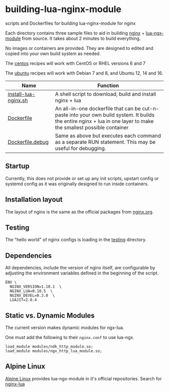 # building-lua-nginx-module
scripts and Dockerfiles for building lua-nginx-module for nginx

Each directory contains three sample files to aid in building [nginx](http://nginx.org) + [lua-ngx-module](https://github.com/openresty/lua-nginx-module) from source.  It takes about 2 minutes to build everything.

No images or containers are provided. They are designed to edited and copied
into your own build system as needed.

The [centos](/centos) recipes will work with CentOS or RHEL versions 6 and 7

The [ubuntu](/ubuntu) recipes will work with Debian 7 and 8, and Ubuntu 12, 14 and 16.


| Name    | Function |
|---------|----------|
| [install-lua-nginx.sh](/centos/install-lua-nginx.sh) | A shell script to download, build and install nginx + lua |
| [Dockerfile](/centos/Dockerfile) | An all-in-one dockerfile that can be cut-n-paste into your own build system.  It builds the entire nginx + lua in one layer to make the smallest possible container |
| [Dockerfile.debug](/centos/Dockerfile.debug) | Same as above but executes each command as a separate RUN statement.  This may be useful for debugging. |

## Startup

Currently, this does not provide or set up any init scripts, upstart config or systemd config as it was originally designed to run inside containers.

## Installation layout

The layout of nginx is the same as the official packages from [nginx.org](http://nginx.org/en/linux_packages.html).

## Testing

The "hello world" of nginx configs is loading in the [testing](/testing) directory.

## Dependencies

All dependencies, include the version of nginx itself, are configurable by adjusting the environment variables defined in the beginning of the script.

```
ENV \
  NGINX_VERSION=1.10.1  \
  NGINX_LUA=0.10.5  \
  NGINX_DEVEL=0.3.0  \
  LUAJIT=2.0.4
```

## Static vs. Dynamic Modules

The current version makes dynamic modules for ngx-lua. 

One must add the following to their `nginx.conf` to use lua-ngx.

```
load_module modules/ndk_http_module.so; 
load_module modules/ngx_http_lua_module.so;
```

## Alpine Linux

[Alpine Linux](http://alpinelinux.org) provides lua-ngx-module in it's official repositories.  Search for [nginx-lua](http://pkgs.alpinelinux.org/packages?name=nginx-lua&branch=&repo=&arch=&maintainer=)

